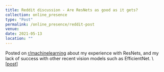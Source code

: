 ```yaml
---
title: Reddit discussion - Are ResNets as good as it gets?
collection: online_presence
type: "Post"
permalink: /online_presence/reddit-post
venue:
date: 2021-05-13
location: ""
---
```


Posted on [r/machinelearning](https://www.reddit.com/r/machinelearning) about my experience with ResNets, and my lack of success with other recent vision models such as EfficientNet. \\
[[post](https://www.reddit.com/r/MachineLearning/comments/nbgb6a/d_are_resnets_as_good_as_it_gets/)]

